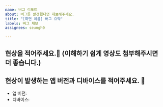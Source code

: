 ```yaml
---
name: 버그 리포트
about: 버그를 발견했다면 제보해주세요.
title: "[화면 이름] 버그 요약"
labels: 버그 제보
assignees: seungh0

---
```


## 현상을 적어주세요.🐛 (이해하기 쉽게 영상도 첨부해주시면 더 좋습니다.)

## 현상이 발생하는 앱 버전과 디바이스를 적어주세요. 📱

- 앱 버전:
- 디바이스:
